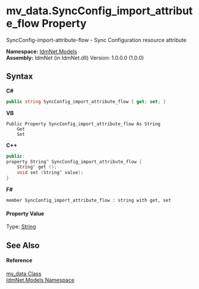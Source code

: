 # mv_data.SyncConfig_import_attribute_flow Property 
 

SyncConfig-import-attribute-flow - Sync Configuration resource attribute

**Namespace:**&nbsp;<a href="N_IdmNet_Models">IdmNet.Models</a><br />**Assembly:**&nbsp;IdmNet (in IdmNet.dll) Version: 1.0.0.0 (1.0.0)

## Syntax

**C#**<br />
``` C#
public string SyncConfig_import_attribute_flow { get; set; }
```

**VB**<br />
``` VB
Public Property SyncConfig_import_attribute_flow As String
	Get
	Set
```

**C++**<br />
``` C++
public:
property String^ SyncConfig_import_attribute_flow {
	String^ get ();
	void set (String^ value);
}
```

**F#**<br />
``` F#
member SyncConfig_import_attribute_flow : string with get, set

```


#### Property Value
Type: <a href="http://msdn2.microsoft.com/en-us/library/s1wwdcbf" target="_blank">String</a>

## See Also


#### Reference
<a href="T_IdmNet_Models_mv_data">mv_data Class</a><br /><a href="N_IdmNet_Models">IdmNet.Models Namespace</a><br />
